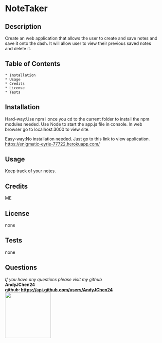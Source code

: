 
  # NoteTaker

  ## Description 
  Create an web application that allows the user to create and save notes and save it onto the dash. It will allow user to view their previous saved notes and delete it.

  ## Table of Contents
    * Installation
    * Usage
    * Credits
    * License
    * Tests

  ## Installation
  Hard-way:Use npm i once you cd to the current folder to install the npm modules needed. Use Node to start the app.js file in console. In web browser go to localhost:3000 to view site. 

  Easy-way:No installation needed. Just go to this link to view application. 
  https://enigmatic-eyrie-77722.herokuapp.com/


  ## Usage
  Keep track of your notes. 

  ## Credits
  ME

  ## License
  none

  ## Tests
  none

  ## Questions
  *If you have any questions please visit my github*  
  **AndyJChen24**  
  **github: https://api.github.com/users/AndyJChen24**  
  **<img src = "https://avatars2.githubusercontent.com/u/58383488?v=4" width ="150px" height="150px">**  
    

